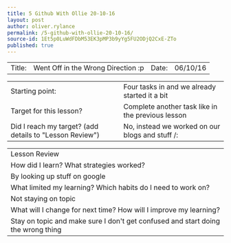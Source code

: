 ```yaml
---
title: 5 Github With Ollie 20-10-16
layout: post
author: oliver.rylance
permalink: /5-github-with-ollie-20-10-16/
source-id: 1Et5p0LuWdFDbM53EK3pMP3b9yYg5FU2ODjQ2CxE-ZTo
published: true
---
```

<table>
  <tr>
    <td>Title: </td>
    <td>Went Off in the Wrong Direction :p </td>
    <td>Date: </td>
    <td>06/10/16</td>
  </tr>
</table>

<p> </p>

<table>
  <tr>
    <td>Starting point:</td>
    <td>Four tasks in and we already started it a bit</td>
  </tr>
  <tr>
    <td>Target for this lesson?</td>
    <td>Complete another task like in the previous lesson</td>
  </tr>
  <tr>
    <td>Did I reach my target? 
(add details to "Lesson Review")</td>
    <td>No, instead we worked on our blogs and stuff /:</td>
  </tr>
</table>

<p> </p>

<table>
  <tr>
    <td>Lesson Review</td>
  </tr>
  <tr>
    <td>How did I learn? What strategies worked?</td>
  </tr>
  <tr>
    <td>By looking up stuff on google</td>
  </tr>
  <tr>
    <td>What limited my learning? Which habits do I need to work on? </td>
  </tr>
  <tr>
    <td>Not staying on topic</td>
  </tr>
  <tr>
    <td>What will I change for next time? How will I improve my learning?</td>
  </tr>
  <tr>
    <td>Stay on topic and make sure I don't get confused and start doing the wrong thing</td>
  </tr>
</table>


